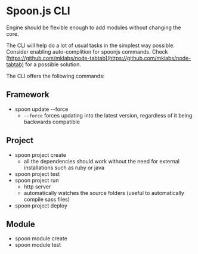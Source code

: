 Spoon.js CLI
============

Engine should be flexible enough to add modules without changing the core.

The CLI will help do a lot of usual tasks in the simplest way possible. Consider
enabling auto-complition for spoonjs commands. Check
[https://github.com/mklabs/node-tabtab](https://github.com/mklabs/node-tabtab)
for a possible solution.

The CLI offers the following commands:

## Framework

* spoon update --force
  * `--force` forces updating into the latest version, regardless of it being
  backwards compatible

## Project

* spoon project create
  * all the dependencies should work without the need for external installations
    such as ruby or java
* spoon project test
* spoon project run
  * http server
  * automatically watches the source folders (useful to automatically compile
    sass files)
* spoon project deploy

## Module

* spoon module create
* spoon module test